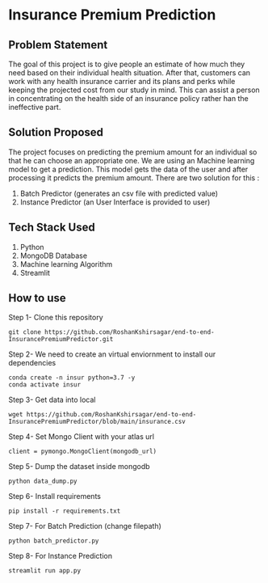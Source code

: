 # Insurance Premium Prediction
## Problem Statement
The goal of this project is to give people an estimate of how much they need based on
their individual health situation. After that, customers can work with any health
insurance carrier and its plans and perks while keeping the projected cost from our
study in mind. This can assist a person in concentrating on the health side of an
insurance policy rather han the ineffective part.

## Solution Proposed
The project focuses on predicting the premium amount for an individual so that he can choose 
an appropriate one. We are using an Machine learning model to get a prediction. This model gets 
the data of the user and after processing it predicts the premium amount.
There are two solution for this :
1. Batch Predictor (generates an csv file with predicted value)
2. Instance Predictor (an User Interface is provided to user)

## Tech Stack Used
1. Python 
2. MongoDB Database
3. Machine learning Algorithm
4. Streamlit

## How to use
Step 1- Clone this repository
```
git clone https://github.com/RoshanKshirsagar/end-to-end-InsurancePremiumPredictor.git
```

Step 2- We need to create an virtual enviornment to install our dependencies
```
conda create -n insur python=3.7 -y
conda activate insur
```
Step 3- Get data into local
```
wget https://github.com/RoshanKshirsagar/end-to-end-InsurancePremiumPredictor/blob/main/insurance.csv
```
Step 4- Set Mongo Client with your atlas url
```
client = pymongo.MongoClient(mongodb_url)
```
Step 5- Dump the dataset inside mongodb
```
python data_dump.py
```
Step 6- Install requirements
```
pip install -r requirements.txt
```
Step 7- For Batch Prediction (change filepath)
```
python batch_predictor.py
```
Step 8- For Instance Prediction
```
streamlit run app.py
```
